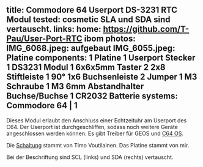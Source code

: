 title: Commodore 64 Userport DS-3231 RTC Modul
tested: cosmetic SLA und SDA sind vertauscht.
links:
    home: https://github.com/T-Pau/User-Port-RTC
    ibom
photos:
    IMG_6068.jpeg: aufgebaut
    IMG_6055.jpeg: Platine
components:
    1 Platine
    1 Userport Stecker
    1 DS3231 Modul
    1 6x6x5mm Taster
    2 2x8 Stiftleiste
    1 90° 1x6 Buchsenleiste
    2 Jumper
    1 M3 Schraube
    1 M3 6mm Abstandhalter Buchse/Buchse
    1 CR2032 Batterie
systems:
    Commodore 64 | 1
---
Dieses Modul erlaubt den Anschluss einer Echtzeituhr am Userport des C64. Der Userport ist durchgeschliffen, sodass noch weitere Geräte angeschlossen werden können. Es gibt Treiber für GEOS und [C64 OS](https://c64os.com/).

Die [Schaltung](https://sites.google.com/site/dividedbit/home/c64-projects/ds1307-rtc) stammt von Timo Voutilainen. Das Platine stammt von mir.

Bei der Beschriftung sind SCL (links) und SDA (rechts) vertauscht.
